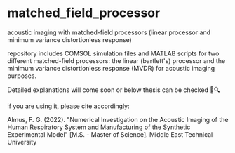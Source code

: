 # matched_field_processor
acoustic imaging with matched-field processors (linear processor and minimum variance distortionless response)

repository includes COMSOL simulation files and MATLAB scripts for two different matched-field processors: the linear (bartlett's) processor and the minimum variance distortionless response (MVDR) for acoustic imaging purposes.

Detailed explanations will come soon or below thesis can be checked 🎵🔍

if you are using it, please cite accordingly:

Almus, F. G. (2022). "Numerical Investigation on the Acoustic Imaging of the Human Respiratory System and Manufacturing of the Synthetic Experimental Model" [M.S. - Master of Science]. Middle East Technical University
